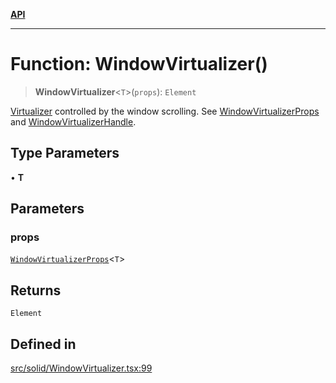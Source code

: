 [**API**](../../API.md)

***

# Function: WindowVirtualizer()

> **WindowVirtualizer**\<`T`\>(`props`): `Element`

[Virtualizer](Virtualizer.md) controlled by the window scrolling. See [WindowVirtualizerProps](../interfaces/WindowVirtualizerProps.md) and [WindowVirtualizerHandle](../interfaces/WindowVirtualizerHandle.md).

## Type Parameters

• **T**

## Parameters

### props

[`WindowVirtualizerProps`](../interfaces/WindowVirtualizerProps.md)\<`T`\>

## Returns

`Element`

## Defined in

[src/solid/WindowVirtualizer.tsx:99](https://github.com/inokawa/virtua/blob/35dfa1c6e2e6854ecd417abe6fb93c829e7500e4/src/solid/WindowVirtualizer.tsx#L99)
